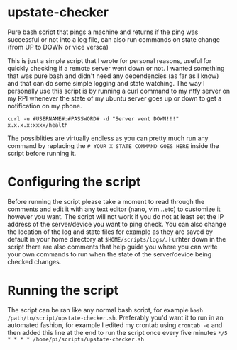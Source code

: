 # upstate-checker
Pure bash script that pings a machine and returns if the ping was successful or not into a log file, can also run commands on state change (from UP to DOWN or vice versca)

This is just a simple script that I wrote for personal reasons, useful for quickly checking if a remote server went down or not.
I wanted something that was pure bash and didn't need any dependencies (as far as I know) and that can do some simple logging and state watching.
The way I personally use this script is by running a curl command to my ntfy server on my RPI whenever the state of my ubuntu server goes up or down to get a notification on my phone.

`curl -u #USERNAME#:#PASSWORD# -d "Server went DOWN!!!" x.x.x.x:xxxx/health`

The possiblities are virtually endless as you can pretty much run any command by replacing the `# YOUR X STATE COMMAND GOES HERE` inside the script before running it.

# Configuring the script

Before running the script please take a moment to read through the comments and edit it with any text editor (nano, vim...etc) to customize it however you want. The script will not work if you do not at least set the IP address of the server/device you want to ping check. You can also change the location of the log and state files for example as they are saved by default in your home directory at `$HOME/scripts/logs/`. Furhter down in the script there are also comments that help guide you where you can write your own commands to run when the state of the server/device being checked changes.

# Running the script

The script can be ran like any normal bash script, for example `bash /path/to/script/upstate-checker.sh`. Preferably you'd want it to run in an automated fashion, for example I edited my crontab using `crontab -e` and then added this line at the end to run the script once every five minutes `*/5 * * * * /home/pi/scripts/upstate-checker.sh`
